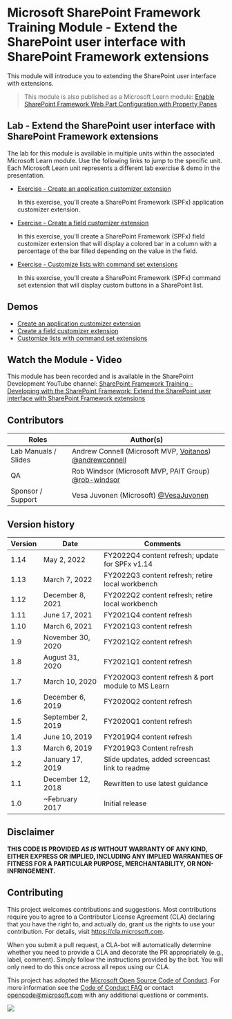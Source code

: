 # Microsoft SharePoint Framework Training Module - Extend the SharePoint user interface with SharePoint Framework extensions

This module will introduce you to extending the SharePoint user interface with extensions.

> This module is also published as a Microsoft Learn module: [Enable SharePoint Framework Web Part Configuration with Property Panes](https://docs.microsoft.com/learn/modules/sharepoint-spfx-extensions)

## Lab - Extend the SharePoint user interface with SharePoint Framework extensions

The lab for this module is available in multiple units within the associated Microsoft Learn module. Use the following links to jump to the specific unit. Each Microsoft Learn unit represents a different lab exercise & demo in the presentation.

- [Exercise - Create an application customizer extension](https://docs.microsoft.com/learn/modules/sharepoint-spfx-extensions/3-exercise-application-customizer)

  In this exercise, you'll create a SharePoint Framework (SPFx) application customizer extension.

- [Exercise - Create a field customizer extension](https://docs.microsoft.com/learn/modules/sharepoint-spfx-extensions/5-exercise-field-customizer)

  In this exercise, you'll create a SharePoint Framework (SPFx) field customizer extension that will display a colored bar in a column with a percentage of the bar filled depending on the value in the field.

- [Exercise - Customize lists with command set extensions](https://docs.microsoft.com/learn/modules/sharepoint-spfx-extensions/7-exercise-command-set-customizer)

  In this exercise, you'll create a SharePoint Framework (SPFx) command set extension that will display custom buttons in a SharePoint list.

## Demos

- [Create an application customizer extension](./Demos/01-appcustomizer)
- [Create a field customizer extension](./Demos/02-fieldcustomizer)
- [Customize lists with command set extensions](./Demos/03-listviewcommandset)

## Watch the Module - Video

This module has been recorded and is available in the SharePoint Development YouTube channel: [SharePoint Framework Training - Developing with the SharePoint Framework: Extend the SharePoint user interface with SharePoint Framework extensions](https://www.youtube.com/watch?v=85DlxhbIK9I&list=PLR9nK3mnD-OV-RPXQ3Lco845qoEy7VJoc)

## Contributors

| Roles                | Author(s)                                                                                                      |
| -------------------- | -------------------------------------------------------------------------------------------------------------- |
| Lab Manuals / Slides | Andrew Connell (Microsoft MVP, [Voitanos](//github.com/voitanos)) [@andrewconnell](//github.com/andrewconnell) |
| QA                   | Rob Windsor (Microsoft MVP, PAIT Group) [@rob-windsor](//github.com/rob-windsor)                               |
| Sponsor / Support    | Vesa Juvonen (Microsoft) [@VesaJuvonen](//github.com/VesaJuvonen)                                              |

## Version history

| Version |       Date        |                      Comments                      |
| ------- | ----------------- | -------------------------------------------------- |
| 1.14    | May 2, 2022       | FY2022Q4 content refresh; update for SPFx v1.14    |
| 1.13    | March 7, 2022     | FY2022Q3 content refresh; retire local workbench   |
| 1.12    | December 8, 2021  | FY2022Q2 content refresh; retire local workbench   |
| 1.11    | June 17, 2021     | FY2021Q4 content refresh                           |
| 1.10    | March 6, 2021     | FY2021Q3 content refresh                           |
| 1.9     | November 30, 2020 | FY2021Q2 content refresh                           |
| 1.8     | August 31, 2020   | FY2021Q1 content refresh                           |
| 1.7     | March 10, 2020    | FY2020Q3 content refresh & port module to MS Learn |
| 1.6     | December 6, 2019  | FY2020Q2 content refresh                           |
| 1.5     | September 2, 2019 | FY2020Q1 content refresh                           |
| 1.4     | June 10, 2019     | FY2019Q4 content refresh                           |
| 1.3     | March 6, 2019     | FY2019Q3 Content refresh                           |
| 1.2     | January 17, 2019  | Slide updates, added screencast link to readme     |
| 1.1     | December 12, 2018 | Rewritten to use latest guidance                   |
| 1.0     | ~February 2017    | Initial release                                    |

## Disclaimer

**THIS CODE IS PROVIDED _AS IS_ WITHOUT WARRANTY OF ANY KIND, EITHER EXPRESS OR IMPLIED, INCLUDING ANY IMPLIED WARRANTIES OF FITNESS FOR A PARTICULAR PURPOSE, MERCHANTABILITY, OR NON-INFRINGEMENT.**

## Contributing

This project welcomes contributions and suggestions. Most contributions require you to agree to a
Contributor License Agreement (CLA) declaring that you have the right to, and actually do, grant us
the rights to use your contribution. For details, visit https://cla.microsoft.com.

When you submit a pull request, a CLA-bot will automatically determine whether you need to provide
a CLA and decorate the PR appropriately (e.g., label, comment). Simply follow the instructions
provided by the bot. You will only need to do this once across all repos using our CLA.

This project has adopted the [Microsoft Open Source Code of Conduct](https://opensource.microsoft.com/codeofconduct/).
For more information see the [Code of Conduct FAQ](https://opensource.microsoft.com/codeofconduct/faq/) or
contact [opencode@microsoft.com](mailto:opencode@microsoft.com) with any additional questions or comments.

<img src="https://telemetry.sharepointpnp.com/sp-dev-training-spfx-extensions" />
